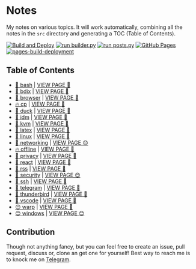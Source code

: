 # Notes

My notes on various topics. It will work automatically, combining all the notes in the `src` directory and generating a TOC (Table of Contents).

[![Build and Deploy](https://github.com/SharafatKarim/notes/actions/workflows/action.yml/badge.svg)](https://github.com/SharafatKarim/notes/actions/workflows/action.yml)
[![run builder.py](https://github.com/SharafatKarim/notes/actions/workflows/action.yml/badge.svg)](https://github.com/SharafatKarim/notes/actions/workflows/action.yml)
[![run posts.py](https://github.com/SharafatKarim/notes/actions/workflows/posts.yml/badge.svg)](https://github.com/SharafatKarim/notes/actions/workflows/posts.yml)
[![GitHub Pages](https://github.com/SharafatKarim/notes/actions/workflows/gh-pages.yml/badge.svg)](https://github.com/SharafatKarim/notes/actions/workflows/gh-pages.yml)
[![pages-build-deployment](https://github.com/SharafatKarim/notes/actions/workflows/pages/pages-build-deployment/badge.svg)](https://github.com/SharafatKarim/notes/actions/workflows/pages/pages-build-deployment)


## Table of Contents

- [🌟 bash](src/bash.md) | <a href='https://sharafat.is-a.dev/notes/bash' target='_blank'>VIEW PAGE 👾</a>
- [🎸 bdix](src/bdix.md) | <a href='https://sharafat.is-a.dev/notes/bdix' target='_blank'>VIEW PAGE 👾</a>
- [🎸 browser](src/browser.md) | <a href='https://sharafat.is-a.dev/notes/browser' target='_blank'>VIEW PAGE 🎉</a>
- [🔥 cp](src/cp.md) | <a href='https://sharafat.is-a.dev/notes/cp' target='_blank'>VIEW PAGE 🌈</a>
- [🤖 duck](src/duck.md) | <a href='https://sharafat.is-a.dev/notes/duck' target='_blank'>VIEW PAGE 🤖</a>
- [🌟 idm](src/idm.md) | <a href='https://sharafat.is-a.dev/notes/idm' target='_blank'>VIEW PAGE 🎸</a>
- [🚀 kvm](src/kvm.md) | <a href='https://sharafat.is-a.dev/notes/kvm' target='_blank'>VIEW PAGE 🚀</a>
- [🎸 latex](src/latex.md) | <a href='https://sharafat.is-a.dev/notes/latex' target='_blank'>VIEW PAGE 🎉</a>
- [🍕 linux](src/linux.md) | <a href='https://sharafat.is-a.dev/notes/linux' target='_blank'>VIEW PAGE 🍕</a>
- [🤖 networking](src/networking.md) | <a href='https://sharafat.is-a.dev/notes/networking' target='_blank'>VIEW PAGE 😊</a>
- [🔥 offline](src/offline.md) | <a href='https://sharafat.is-a.dev/notes/offline' target='_blank'>VIEW PAGE 🎸</a>
- [🤖 privacy](src/privacy.md) | <a href='https://sharafat.is-a.dev/notes/privacy' target='_blank'>VIEW PAGE 🎸</a>
- [🚀 react](src/react.md) | <a href='https://sharafat.is-a.dev/notes/react' target='_blank'>VIEW PAGE 👾</a>
- [👾 rss](src/rss.md) | <a href='https://sharafat.is-a.dev/notes/rss' target='_blank'>VIEW PAGE 🎉</a>
- [🎉 security](src/security.md) | <a href='https://sharafat.is-a.dev/notes/security' target='_blank'>VIEW PAGE 😊</a>
- [🌟 ssh](src/ssh.md) | <a href='https://sharafat.is-a.dev/notes/ssh' target='_blank'>VIEW PAGE 🎉</a>
- [🎸 telegram](src/telegram.md) | <a href='https://sharafat.is-a.dev/notes/telegram' target='_blank'>VIEW PAGE 🎸</a>
- [🌈 thunderbird](src/thunderbird.md) | <a href='https://sharafat.is-a.dev/notes/thunderbird' target='_blank'>VIEW PAGE 🌈</a>
- [👾 vscode](src/vscode.md) | <a href='https://sharafat.is-a.dev/notes/vscode' target='_blank'>VIEW PAGE 🚀</a>
- [😊 warp](src/warp.md) | <a href='https://sharafat.is-a.dev/notes/warp' target='_blank'>VIEW PAGE 🍕</a>
- [😊 windows](src/windows.md) | <a href='https://sharafat.is-a.dev/notes/windows' target='_blank'>VIEW PAGE 😊</a>

## Contribution

Though not anything fancy, but you can feel free to create an issue, pull request, discuss or, clone an get one for yourself!
Best way to reach me is to knock me on [Telegram](https://t.me/SharafatKarim).

